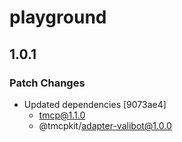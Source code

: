 # playground

## 1.0.1

### Patch Changes

- Updated dependencies [9073ae4]
    - tmcp@1.1.0
    - @tmcpkit/adapter-valibot@1.0.0
